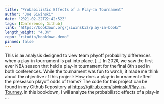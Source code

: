 ```yaml
---
title: "Probabilistic Effects of a Play-In Tournament"
author: "Joe Siwinski"
date: "2021-02-22T22:42:52Z"
tags: [Conference, Github]
link: "https://bookdown.org/jsiwinski2/play-in-book/"
length_weight: "4.3%"
repo: "rstudio/bookdown-demo"
pinned: false
---
```


This is an analysis designed to view team playoff probability differences when a play-in tournament is put into place. [...] In 2020, we saw the first ever NBA season that held a play-in tournament for the final 8th seed in both conferences. While the tournament was fun to watch, it made me think about the objective of this project: How does a play-in tournament effect the preseason playoff odds of teams? The code for this project can be found in my Github Repository at https://github.com/jsiwinski/Play-In-Tourney. In this bookdown, I will analyze the probabilistic effects of a play-in ...

